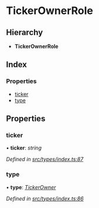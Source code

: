 # TickerOwnerRole

## Hierarchy

* **TickerOwnerRole**

## Index

### Properties

* [ticker](tickerownerrole.md#ticker)
* [type](tickerownerrole.md#type)

## Properties

### ticker

• **ticker**: _string_

_Defined in_ [_src/types/index.ts:87_](https://github.com/PolymathNetwork/polymesh-sdk/blob/1221e467/src/types/index.ts#L87)

### type

• **type**: [_TickerOwner_](../enums/roletype.md#tickerowner)

_Defined in_ [_src/types/index.ts:86_](https://github.com/PolymathNetwork/polymesh-sdk/blob/1221e467/src/types/index.ts#L86)

